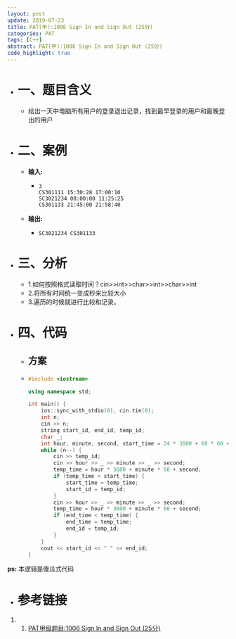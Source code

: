 ```yaml
---
layout: post
update: 2019-07-23
title: PAT(甲):1006 Sign In and Sign Out (25分)
categories: PAT
tags: [C++]
abstract: PAT(甲):1006 Sign In and Sign Out (25分)
code_highlight: true
---
```


* # 一、题目含义
    * 给出一天中电脑所有用户的登录退出记录，找到最早登录的用户和最晚登出的用户
* # 二、案例
    * **输入:**    
        *   ```none
            3
            CS301111 15:30:28 17:00:10
            SC3021234 08:00:00 11:25:25
            CS301133 21:45:00 21:58:40
            ```
    * **输出:** 
        *   ```none
            SC3021234 CS301133
            ```
* # 三、分析
    * 1.如何按照格式读取时间？cin>>int>>char>>int>>char>>int
    * 2.将所有时间统一变成秒来比较大小
    * 3.遍历的时候就进行比较和记录。
* # 四、代码
    
    *   ## 方案
    *   ```cpp
        #include <iostream>
        
        using namespace std;
        
        int main() {
            ios::sync_with_stdio(0), cin.tie(0);
            int n;
            cin >> n;
            string start_id, end_id, temp_id;
            char _;
            int hour, minute, second, start_time = 24 * 3600 + 60 * 60 + 60, end_time = 0, temp_time;
            while (n--) {
                cin >> temp_id;
                cin >> hour >> _ >> minute >> _ >> second;
                temp_time = hour * 3600 + minute * 60 + second;
                if (temp_time < start_time) {
                    start_time = temp_time;
                    start_id = temp_id;
                }
                cin >> hour >> _ >> minute >> _ >> second;
                temp_time = hour * 3600 + minute * 60 + second;
                if (end_time < temp_time) {
                    end_time = temp_time;
                    end_id = temp_id;
                }
            }
            cout << start_id << " " << end_id;
        }
        ```

**ps:** 本逻辑是傻瓜式代码
* # 参考链接
1. 1. [PAT甲级题目:1006 Sign In and Sign Out (25分)](https://pintia.cn/problem-sets/994805342720868352/problems/994805516654460928)

